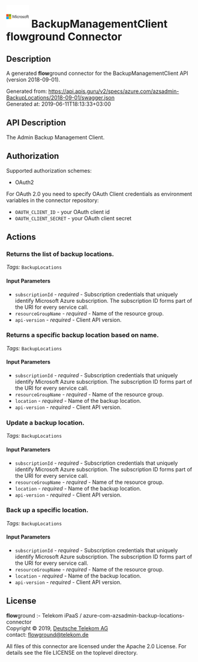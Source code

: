 # ![LOGO](logo.png) BackupManagementClient **flow**ground Connector

## Description

A generated **flow**ground connector for the BackupManagementClient API (version 2018-09-01).

Generated from: https://api.apis.guru/v2/specs/azure.com/azsadmin-BackupLocations/2018-09-01/swagger.json<br/>
Generated at: 2019-06-11T18:13:33+03:00

## API Description

The Admin Backup Management Client.

## Authorization

Supported authorization schemes:
- OAuth2

For OAuth 2.0 you need to specify OAuth Client credentials as environment variables in the connector repository:
* `OAUTH_CLIENT_ID` - your OAuth client id
* `OAUTH_CLIENT_SECRET` - your OAuth client secret

## Actions

### Returns the list of backup locations.

*Tags:* `BackupLocations`

#### Input Parameters
* `subscriptionId` - _required_ - Subscription credentials that uniquely identify Microsoft Azure subscription. The subscription ID forms part of the URI for every service call.
* `resourceGroupName` - _required_ - Name of the resource group.
* `api-version` - _required_ - Client API version.

### Returns a specific backup location based on name.

*Tags:* `BackupLocations`

#### Input Parameters
* `subscriptionId` - _required_ - Subscription credentials that uniquely identify Microsoft Azure subscription. The subscription ID forms part of the URI for every service call.
* `resourceGroupName` - _required_ - Name of the resource group.
* `location` - _required_ - Name of the backup location.
* `api-version` - _required_ - Client API version.

### Update a backup location.

*Tags:* `BackupLocations`

#### Input Parameters
* `subscriptionId` - _required_ - Subscription credentials that uniquely identify Microsoft Azure subscription. The subscription ID forms part of the URI for every service call.
* `resourceGroupName` - _required_ - Name of the resource group.
* `location` - _required_ - Name of the backup location.
* `api-version` - _required_ - Client API version.

### Back up a specific location.

*Tags:* `BackupLocations`

#### Input Parameters
* `subscriptionId` - _required_ - Subscription credentials that uniquely identify Microsoft Azure subscription. The subscription ID forms part of the URI for every service call.
* `resourceGroupName` - _required_ - Name of the resource group.
* `location` - _required_ - Name of the backup location.
* `api-version` - _required_ - Client API version.

## License

**flow**ground :- Telekom iPaaS / azure-com-azsadmin-backup-locations-connector<br/>
Copyright © 2019, [Deutsche Telekom AG](https://www.telekom.de)<br/>
contact: flowground@telekom.de

All files of this connector are licensed under the Apache 2.0 License. For details
see the file LICENSE on the toplevel directory.
